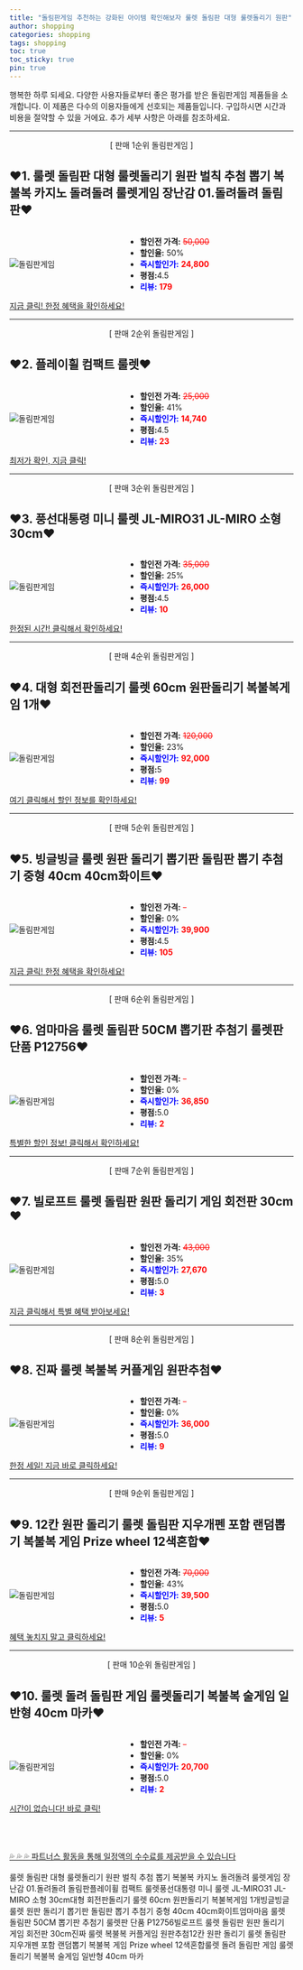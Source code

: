 ```yaml
---
title: "돌림판게임 추천하는 강화된 아이템 확인해보자 룰렛 돌림판 대형 룰렛돌리기 원판"
author: shopping
categories: shopping
tags: shopping
toc: true
toc_sticky: true
pin: true
---
```

행복한 하루 되세요. 다양한 사용자들로부터 좋은 평가를 받은 돌림판게임 제품들을 소개합니다. 이 제품은 다수의 이용자들에게 선호되는 제품들입니다. 구입하시면 시간과 비용을 절약할 수 있을 거에요. 추가 세부 사항은 아래를 참조하세요.

---
<p class="toplist" style="margin: 0 auto; display: block; width: fit-content;">[ 판매 1순위 돌림판게임 ]</p>

<h2><strong>❤️1. 룰렛 돌림판 대형 룰렛돌리기 원판 벌칙 추첨 뽑기 복불복 카지노 돌려돌려 룰렛게임 장난감 01.돌려돌려 돌림판❤️</strong></h2>

<div style="display: flex; align-items: center;">
    <div style="flex: 0.4;">
        <img src="https://thumbnail9.coupangcdn.com/thumbnails/remote/230x230ex/image/vendor_inventory/10fc/9f8388ec2835d044c5bbcce3c8fb76b762f764dc8729fe1b30b669d4f2a5.jpg" alt="돌림판게임" style="max-width: 100%;">
    </div>
    <div style="flex: 0.6; margin-left: 10px;">
        <ul>
            <li><strong>할인전 가격:</strong> <del style="color: red;">50,000</del></li>
            <li><strong>할인율:</strong> 50%</li>
            <li><span style='color:blue'><strong>즉시할인가:</strong></span> <span style='color:red'><strong>24,800</strong></span></li>
            <li><strong>평점:</strong>4.5</li>
            <li><span style='color:blue'><strong>리뷰:</strong></span> <span style='color:red'><strong>179</strong></span></li>
        </ul>
    </div>
</div>
<div class="center">
    <a href="https://selin100587001.github.io?lptag=AF9450613&subid=githubio&pageKey=5515511842&traceid=V0-153&itemId=8610419863&vendorItemId=75897657756" class="myButton">
        지금 클릭! 한정 혜택을 확인하세요!
    </a>
</div>


---
<p class="toplist" style="margin: 0 auto; display: block; width: fit-content;">[ 판매 2순위 돌림판게임 ]</p>

<h2><strong>❤️2. 플레이휠 컴팩트 룰렛❤️</strong></h2>

<div style="display: flex; align-items: center;">
    <div style="flex: 0.4;">
        <img src="https://thumbnail9.coupangcdn.com/thumbnails/remote/230x230ex/image/retail/images/444726215773590-717166aa-a457-452e-ac7e-0d9f67596fff.jpg" alt="돌림판게임" style="max-width: 100%;">
    </div>
    <div style="flex: 0.6; margin-left: 10px;">
        <ul>
            <li><strong>할인전 가격:</strong> <del style="color: red;">25,000</del></li>
            <li><strong>할인율:</strong> 41%</li>
            <li><span style='color:blue'><strong>즉시할인가:</strong></span> <span style='color:red'><strong>14,740</strong></span></li>
            <li><strong>평점:</strong>4.5</li>
            <li><span style='color:blue'><strong>리뷰:</strong></span> <span style='color:red'><strong>23</strong></span></li>
        </ul>
    </div>
</div>
<div class="center">
    <a href="https://selin100587001.github.io?lptag=AF9450613&subid=githubio&pageKey=7839343887&traceid=V0-153&itemId=21337179668&vendorItemId=87831223257" class="myButton">
        최저가 확인, 지금 클릭!
    </a>
</div>


---
<p class="toplist" style="margin: 0 auto; display: block; width: fit-content;">[ 판매 3순위 돌림판게임 ]</p>

<h2><strong>❤️3. 풍선대통령 미니 룰렛 JL-MIRO31 JL-MIRO 소형 30cm❤️</strong></h2>

<div style="display: flex; align-items: center;">
    <div style="flex: 0.4;">
        <img src="https://thumbnail9.coupangcdn.com/thumbnails/remote/230x230ex/image/vendor_inventory/8446/089ef3cdbcb2faf969b5cc3c55ed1ec6698c287a63bd1704bc486b95f69c.jpg" alt="돌림판게임" style="max-width: 100%;">
    </div>
    <div style="flex: 0.6; margin-left: 10px;">
        <ul>
            <li><strong>할인전 가격:</strong> <del style="color: red;">35,000</del></li>
            <li><strong>할인율:</strong> 25%</li>
            <li><span style='color:blue'><strong>즉시할인가:</strong></span> <span style='color:red'><strong>26,000</strong></span></li>
            <li><strong>평점:</strong>4.5</li>
            <li><span style='color:blue'><strong>리뷰:</strong></span> <span style='color:red'><strong>10</strong></span></li>
        </ul>
    </div>
</div>
<div class="center">
    <a href="https://selin100587001.github.io?lptag=AF9450613&subid=githubio&pageKey=7904942917&traceid=V0-153&itemId=21675155912&vendorItemId=88753656199" class="myButton">
        한정된 시간! 클릭해서 확인하세요!
    </a>
</div>


---
<p class="toplist" style="margin: 0 auto; display: block; width: fit-content;">[ 판매 4순위 돌림판게임 ]</p>

<h2><strong>❤️4. 대형 회전판돌리기 룰렛 60cm 원판돌리기 복불복게임 1개❤️</strong></h2>

<div style="display: flex; align-items: center;">
    <div style="flex: 0.4;">
        <img src="https://thumbnail8.coupangcdn.com/thumbnails/remote/230x230ex/image/vendor_inventory/0bea/05179f1a98cc88bcf9273901e8370b613e10a38b70418ddcb11e95b77962.jpg" alt="돌림판게임" style="max-width: 100%;">
    </div>
    <div style="flex: 0.6; margin-left: 10px;">
        <ul>
            <li><strong>할인전 가격:</strong> <del style="color: red;">120,000</del></li>
            <li><strong>할인율:</strong> 23%</li>
            <li><span style='color:blue'><strong>즉시할인가:</strong></span> <span style='color:red'><strong>92,000</strong></span></li>
            <li><strong>평점:</strong>5</li>
            <li><span style='color:blue'><strong>리뷰:</strong></span> <span style='color:red'><strong>99</strong></span></li>
        </ul>
    </div>
</div>
<div class="center">
    <a href="https://selin100587001.github.io?lptag=AF9450613&subid=githubio&pageKey=7671137916&traceid=V0-153&itemId=20464174854&vendorItemId=90555186486" class="myButton">
        여기 클릭해서 할인 정보를 확인하세요!
    </a>
</div>


---
<p class="toplist" style="margin: 0 auto; display: block; width: fit-content;">[ 판매 5순위 돌림판게임 ]</p>

<h2><strong>❤️5. 빙글빙글 룰렛 원판 돌리기 뽑기판 돌림판 뽑기 추첨기 중형 40cm 40cm화이트❤️</strong></h2>

<div style="display: flex; align-items: center;">
    <div style="flex: 0.4;">
        <img src="https://thumbnail7.coupangcdn.com/thumbnails/remote/230x230ex/image/vendor_inventory/6703/d0cc661cccdd66397eebc3e506e19c709d4ae1223a2bf71a4898a9e0fb7e.jpg" alt="돌림판게임" style="max-width: 100%;">
    </div>
    <div style="flex: 0.6; margin-left: 10px;">
        <ul>
            <li><strong>할인전 가격:</strong> <del style="color: red;">-</del></li>
            <li><strong>할인율:</strong> 0%</li>
            <li><span style='color:blue'><strong>즉시할인가:</strong></span> <span style='color:red'><strong>39,900</strong></span></li>
            <li><strong>평점:</strong>4.5</li>
            <li><span style='color:blue'><strong>리뷰:</strong></span> <span style='color:red'><strong>105</strong></span></li>
        </ul>
    </div>
</div>
<div class="center">
    <a href="https://selin100587001.github.io?lptag=AF9450613&subid=githubio&pageKey=6329242709&traceid=V0-153&itemId=18010031987&vendorItemId=89764913001" class="myButton">
        지금 클릭! 한정 혜택을 확인하세요!
    </a>
</div>


---
<p class="toplist" style="margin: 0 auto; display: block; width: fit-content;">[ 판매 6순위 돌림판게임 ]</p>

<h2><strong>❤️6. 엄마마음 룰렛 돌림판 50CM 뽑기판 추첨기 룰렛판 단품 P12756❤️</strong></h2>

<div style="display: flex; align-items: center;">
    <div style="flex: 0.4;">
        <img src="https://thumbnail8.coupangcdn.com/thumbnails/remote/230x230ex/image/vendor_inventory/2411/2e6faf6b4b928d48ba592811dd9420c3cdaf95a357dba9b976ed2f7f7eed.jpg" alt="돌림판게임" style="max-width: 100%;">
    </div>
    <div style="flex: 0.6; margin-left: 10px;">
        <ul>
            <li><strong>할인전 가격:</strong> <del style="color: red;">-</del></li>
            <li><strong>할인율:</strong> 0%</li>
            <li><span style='color:blue'><strong>즉시할인가:</strong></span> <span style='color:red'><strong>36,850</strong></span></li>
            <li><strong>평점:</strong>5.0</li>
            <li><span style='color:blue'><strong>리뷰:</strong></span> <span style='color:red'><strong>2</strong></span></li>
        </ul>
    </div>
</div>
<div class="center">
    <a href="https://selin100587001.github.io?lptag=AF9450613&subid=githubio&pageKey=8178776721&traceid=V0-153&itemId=23378409668&vendorItemId=90408553485" class="myButton">
        특별한 할인 정보! 클릭해서 확인하세요!
    </a>
</div>


---
<p class="toplist" style="margin: 0 auto; display: block; width: fit-content;">[ 판매 7순위 돌림판게임 ]</p>

<h2><strong>❤️7. 빌로프트 룰렛 돌림판 원판 돌리기 게임 회전판 30cm❤️</strong></h2>

<div style="display: flex; align-items: center;">
    <div style="flex: 0.4;">
        <img src="https://thumbnail8.coupangcdn.com/thumbnails/remote/230x230ex/image/vendor_inventory/d4d7/a2313a73d7e665d6ed320e48b889e295f15f02a740c763892c4bfcc65785.JPG" alt="돌림판게임" style="max-width: 100%;">
    </div>
    <div style="flex: 0.6; margin-left: 10px;">
        <ul>
            <li><strong>할인전 가격:</strong> <del style="color: red;">43,000</del></li>
            <li><strong>할인율:</strong> 35%</li>
            <li><span style='color:blue'><strong>즉시할인가:</strong></span> <span style='color:red'><strong>27,670</strong></span></li>
            <li><strong>평점:</strong>5.0</li>
            <li><span style='color:blue'><strong>리뷰:</strong></span> <span style='color:red'><strong>3</strong></span></li>
        </ul>
    </div>
</div>
<div class="center">
    <a href="https://selin100587001.github.io?lptag=AF9450613&subid=githubio&pageKey=7681987894&traceid=V0-153&itemId=20520844625&vendorItemId=87289444143" class="myButton">
        지금 클릭해서 특별 혜택 받아보세요!
    </a>
</div>


---
<p class="toplist" style="margin: 0 auto; display: block; width: fit-content;">[ 판매 8순위 돌림판게임 ]</p>

<h2><strong>❤️8. 진짜 룰렛 복불복 커플게임 원판추첨❤️</strong></h2>

<div style="display: flex; align-items: center;">
    <div style="flex: 0.4;">
        <img src="https://thumbnail7.coupangcdn.com/thumbnails/remote/230x230ex/image/vendor_inventory/db32/46c67225af26ef34c584ddf3910463d5cc7f051694830c940f07b0bbc82e.jpg" alt="돌림판게임" style="max-width: 100%;">
    </div>
    <div style="flex: 0.6; margin-left: 10px;">
        <ul>
            <li><strong>할인전 가격:</strong> <del style="color: red;">-</del></li>
            <li><strong>할인율:</strong> 0%</li>
            <li><span style='color:blue'><strong>즉시할인가:</strong></span> <span style='color:red'><strong>36,000</strong></span></li>
            <li><strong>평점:</strong>5.0</li>
            <li><span style='color:blue'><strong>리뷰:</strong></span> <span style='color:red'><strong>9</strong></span></li>
        </ul>
    </div>
</div>
<div class="center">
    <a href="https://selin100587001.github.io?lptag=AF9450613&subid=githubio&pageKey=7744772273&traceid=V0-153&itemId=20845794952&vendorItemId=87913385539" class="myButton">
        한정 세일! 지금 바로 클릭하세요!
    </a>
</div>


---
<p class="toplist" style="margin: 0 auto; display: block; width: fit-content;">[ 판매 9순위 돌림판게임 ]</p>

<h2><strong>❤️9. 12칸 원판 돌리기 룰렛 돌림판 지우개펜 포함 랜덤뽑기 복불복 게임 Prize wheel 12색혼합❤️</strong></h2>

<div style="display: flex; align-items: center;">
    <div style="flex: 0.4;">
        <img src="https://thumbnail7.coupangcdn.com/thumbnails/remote/230x230ex/image/vendor_inventory/67f9/4590a534ecc4452221abc26e394b4333c92541b96a2e749016e63badb41a.jpg" alt="돌림판게임" style="max-width: 100%;">
    </div>
    <div style="flex: 0.6; margin-left: 10px;">
        <ul>
            <li><strong>할인전 가격:</strong> <del style="color: red;">70,000</del></li>
            <li><strong>할인율:</strong> 43%</li>
            <li><span style='color:blue'><strong>즉시할인가:</strong></span> <span style='color:red'><strong>39,500</strong></span></li>
            <li><strong>평점:</strong>5.0</li>
            <li><span style='color:blue'><strong>리뷰:</strong></span> <span style='color:red'><strong>5</strong></span></li>
        </ul>
    </div>
</div>
<div class="center">
    <a href="https://selin100587001.github.io?lptag=AF9450613&subid=githubio&pageKey=8172088781&traceid=V0-153&itemId=23343718000&vendorItemId=90567171523" class="myButton">
        혜택 놓치지 말고 클릭하세요!
    </a>
</div>


---
<p class="toplist" style="margin: 0 auto; display: block; width: fit-content;">[ 판매 10순위 돌림판게임 ]</p>

<h2><strong>❤️10. 룰렛 돌려 돌림판 게임 룰렛돌리기 복불복 술게임 일반형 40cm 마카❤️</strong></h2>

<div style="display: flex; align-items: center;">
    <div style="flex: 0.4;">
        <img src="https://thumbnail9.coupangcdn.com/thumbnails/remote/230x230ex/image/vendor_inventory/8252/107176616d5dc946237c048f0e4eb65bf3256275749fdc905efec3c501d6.jpg" alt="돌림판게임" style="max-width: 100%;">
    </div>
    <div style="flex: 0.6; margin-left: 10px;">
        <ul>
            <li><strong>할인전 가격:</strong> <del style="color: red;">-</del></li>
            <li><strong>할인율:</strong> 0%</li>
            <li><span style='color:blue'><strong>즉시할인가:</strong></span> <span style='color:red'><strong>20,700</strong></span></li>
            <li><strong>평점:</strong>5.0</li>
            <li><span style='color:blue'><strong>리뷰:</strong></span> <span style='color:red'><strong>2</strong></span></li>
        </ul>
    </div>
</div>
<div class="center">
    <a href="https://selin100587001.github.io?lptag=AF9450613&subid=githubio&pageKey=7951113150&traceid=V0-153&itemId=21945997224&vendorItemId=88993830843" class="myButton">
        시간이 없습니다! 바로 클릭!
    </a>
</div>

<br><br><br>[💦 💦 💦 파트너스 활동을 통해 일정액의 수수료를 제공받을 수 있습니다](https://link.coupang.com/a/bcpT2c)<br><br>룰렛 돌림판 대형 룰렛돌리기 원판 벌칙 추첨 뽑기 복불복 카지노 돌려돌려 룰렛게임 장난감 01.돌려돌려 돌림판플레이휠 컴팩트 룰렛풍선대통령 미니 룰렛 JL-MIRO31 JL-MIRO 소형 30cm대형 회전판돌리기 룰렛 60cm 원판돌리기 복불복게임 1개빙글빙글 룰렛 원판 돌리기 뽑기판 돌림판 뽑기 추첨기 중형 40cm 40cm화이트엄마마음 룰렛 돌림판 50CM 뽑기판 추첨기 룰렛판 단품 P12756빌로프트 룰렛 돌림판 원판 돌리기 게임 회전판 30cm진짜 룰렛 복불복 커플게임 원판추첨12칸 원판 돌리기 룰렛 돌림판 지우개펜 포함 랜덤뽑기 복불복 게임 Prize wheel 12색혼합룰렛 돌려 돌림판 게임 룰렛돌리기 복불복 술게임 일반형 40cm 마카